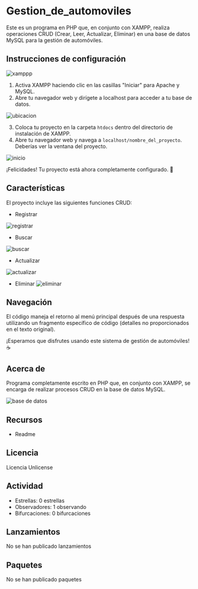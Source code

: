 # Gestion_de_automoviles

Este es un programa en PHP que, en conjunto con XAMPP, realiza operaciones CRUD (Crear, Leer, Actualizar, Eliminar) en una base de datos MySQL para la gestión de automóviles.

## Instrucciones de configuración

![xamppp](https://github.com/user-attachments/assets/1cb53bf1-5237-4835-b7ef-d7726e10e93f)






1. Activa XAMPP haciendo clic en las casillas "Iniciar" para Apache y MySQL.
2. Abre tu navegador web y dirígete a localhost para acceder a tu base de datos.


![ubicacion](https://github.com/user-attachments/assets/a8367c33-62e2-4f4b-a2af-49c53b2ef23c)


3. Coloca tu proyecto en la carpeta `htdocs` dentro del directorio de instalación de XAMPP.
4. Abre tu navegador web y navega a `localhost/nombre_del_proyecto`. Deberías ver la ventana del proyecto.

![inicio](https://github.com/user-attachments/assets/0d6a7b23-b957-483f-b4fe-1c5ea08cab85)




¡Felicidades! Tu proyecto está ahora completamente configurado. 🎉

## Características

El proyecto incluye las siguientes funciones CRUD:

- Registrar

![registrar](https://github.com/user-attachments/assets/6ef5e117-14d6-44b5-80da-5c41939c968a)



- Buscar

![buscar](https://github.com/user-attachments/assets/99114415-c253-4d1d-8e75-e7a5536cfdcc)



- Actualizar

![actualizar](https://github.com/user-attachments/assets/2fc5876d-8a47-43c0-a3b6-b1734be4d632)



- Eliminar
![eliminar](https://github.com/user-attachments/assets/e2eeaea8-d346-4fd2-966f-a5b1652ed051)



## Navegación

El código maneja el retorno al menú principal después de una respuesta utilizando un fragmento específico de código (detalles no proporcionados en el texto original).

¡Esperamos que disfrutes usando este sistema de gestión de automóviles! ☕

## Acerca de

Programa completamente escrito en PHP que, en conjunto con XAMPP, se encarga de realizar procesos CRUD en la base de datos MySQL.

![base de datos](https://github.com/user-attachments/assets/581e6fe6-3c98-460c-a3f8-6504722ecfdf)


## Recursos

- Readme

## Licencia

Licencia Unlicense

## Actividad

- Estrellas: 0 estrellas
- Observadores: 1 observando
- Bifurcaciones: 0 bifurcaciones

## Lanzamientos

No se han publicado lanzamientos

## Paquetes

No se han publicado paquetes


